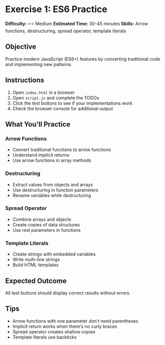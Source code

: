 # Exercise 1: ES6 Practice

**Difficulty:** ⭐⭐ Medium
**Estimated Time:** 30-45 minutes
**Skills:** Arrow functions, destructuring, spread operator, template literals

## Objective

Practice modern JavaScript (ES6+) features by converting traditional code and implementing new patterns.

## Instructions

1. Open `index.html` in a browser
2. Open `script.js` and complete the TODOs
3. Click the test buttons to see if your implementations work
4. Check the browser console for additional output

## What You'll Practice

### Arrow Functions
- Convert traditional functions to arrow functions
- Understand implicit returns
- Use arrow functions in array methods

### Destructuring
- Extract values from objects and arrays
- Use destructuring in function parameters
- Rename variables while destructuring

### Spread Operator
- Combine arrays and objects
- Create copies of data structures
- Use rest parameters in functions

### Template Literals
- Create strings with embedded variables
- Write multi-line strings
- Build HTML templates

## Expected Outcome

All test buttons should display correct results without errors.

## Tips

- Arrow functions with one parameter don't need parentheses
- Implicit return works when there's no curly braces
- Spread operator creates shallow copies
- Template literals use backticks `` ` ``
